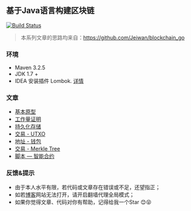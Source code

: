 ## 基于Java语言构建区块链
[![Build Status](https://travis-ci.org/wangweiX/blockchain-java.svg?branch=master)](https://travis-ci.org/wangweiX/blockchain-java)

> 本系列文章的思路均来自：https://github.com/Jeiwan/blockchain_go

### 环境

- Maven 3.2.5
- JDK 1.7 +
- IDEA 安装插件 Lombok. [详情](https://wangwei.one/posts/917fb1e0.html)


### 文章

- [基本原型](https://wangwei.one/posts/df195d9.html)
- [工作量证明](https://wangwei.one/posts/7890ab7e.html)
- [持久化存储](https://wangwei.one/posts/35c768a3.html)
- [交易 - UTXO](https://wangwei.one/posts/9cf9e42a.html)
- [地址 - 钱包](https://wangwei.one/posts/f9088e0f.html)
- [交易 - Merkle Tree](https://wangwei.one/posts/630e7ae5.html)
- [脚本 — 智能合约]()


### 反馈&提示

- 由于本人水平有限，若代码或文章存在错误或不足，还望指正；
- 如若[博客](https://wangwei.one/)网站无法打开，请开启翻墙代理全局模式；
- 如果你觉得文章、代码对你有帮助，记得给我一个Star :blush::stuck_out_tongue_closed_eyes: